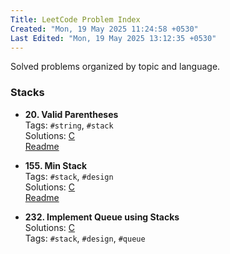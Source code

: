 ```yaml
---
Title: LeetCode Problem Index
Created: "Mon, 19 May 2025 11:24:58 +0530"
Last Edited: "Mon, 19 May 2025 13:12:35 +0530"
---
```


Solved problems organized by topic and language.

### Stacks

- **20. Valid Parentheses**  
  Tags: `#string`, `#stack`  
  Solutions: [C](./stacks/20-valid-parentheses/c/parentheses_validator.c)  
  [Readme](./stacks/20-valid-parentheses/README.md)

- **155. Min Stack**  
  Tags: `#stack`, `#design`  
  Solutions: [C](./stacks/155-min-stack/c/min_stack.c)  
  [Readme](./stacks/155-min-stack/README.md)

- **232. Implement Queue using Stacks**  
  Solutions: [C](./stacks/232-implement-queue-using-stacks/c/queue_using_stacks.c)  
  Tags: `#stack`, `#design`, `#queue`
